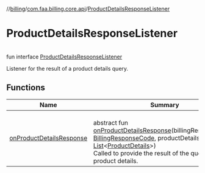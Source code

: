 //[billing](../../../index.md)/[com.faa.billing.core.api](../index.md)/[ProductDetailsResponseListener](index.md)

# ProductDetailsResponseListener

\
fun interface [ProductDetailsResponseListener](index.md)

Listener for the result of a product details query.

## Functions

| Name | Summary |
|---|---|
| [onProductDetailsResponse](on-product-details-response.md) | <br>abstract fun [onProductDetailsResponse](on-product-details-response.md)(billingResponseCode: [BillingResponseCode](../-billing-response-code/index.md), productDetailsList: [List](https://kotlinlang.org/api/latest/jvm/stdlib/kotlin.collections/-list/index.html)&lt;[ProductDetails](../-product-details/index.md)&gt;)<br>Called to provide the result of the query for product details. |
